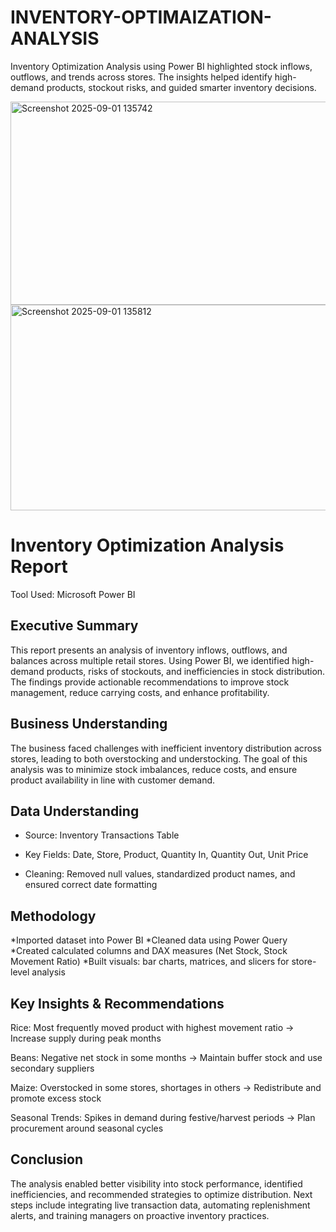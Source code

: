 
# INVENTORY-OPTIMAIZATION-ANALYSIS
Inventory Optimization Analysis using Power BI highlighted stock inflows, outflows, and trends across stores. The insights helped identify high-demand products, stockout risks, and guided smarter inventory decisions.

<img width="576" height="325" alt="Screenshot 2025-09-01 135742" src="https://github.com/user-attachments/assets/c9f69eca-1504-4cce-be30-2567ed220618" />
<img width="578" height="329" alt="Screenshot 2025-09-01 135812" src="https://github.com/user-attachments/assets/025936e4-4cce-4961-b191-55ebac558951" />

# Inventory Optimization Analysis Report

Tool Used: Microsoft Power BI

## Executive Summary

This report presents an analysis of inventory inflows, outflows, and balances across multiple retail stores. Using Power BI, we identified high-demand products, risks of stockouts, and inefficiencies in stock distribution. The findings provide actionable recommendations to improve stock management, reduce carrying costs, and enhance profitability.

## Business Understanding

The business faced challenges with inefficient inventory distribution across stores, leading to both overstocking and understocking. The goal of this analysis was to minimize stock imbalances, reduce costs, and ensure product availability in line with customer demand.

## Data Understanding

* Source: Inventory Transactions Table

* Key Fields: Date, Store, Product, Quantity In, Quantity Out, Unit Price

* Cleaning: Removed null values, standardized product names, and ensured correct date formatting
## Methodology
*Imported dataset into Power BI
*Cleaned data using Power Query
*Created calculated columns and DAX measures (Net Stock, Stock Movement Ratio)
*Built visuals: bar charts, matrices, and slicers for store-level analysis

## Key Insights & Recommendations

Rice: Most frequently moved product with highest movement ratio → Increase supply during peak months

Beans: Negative net stock in some months → Maintain buffer stock and use secondary suppliers

Maize: Overstocked in some stores, shortages in others → Redistribute and promote excess stock

Seasonal Trends: Spikes in demand during festive/harvest periods → Plan procurement around seasonal cycles

## Conclusion

The analysis enabled better visibility into stock performance, identified inefficiencies, and recommended strategies to optimize distribution. Next steps include integrating live transaction data, automating replenishment alerts, and training managers on proactive inventory practices.


